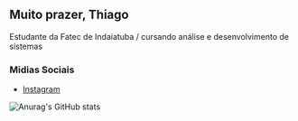 ## Muito prazer, Thiago
Estudante da Fatec de Indaiatuba
/ cursando análise e desenvolvimento de sistemas

### Midias Sociais
- [Instagram](/https://instagram.com/thi_marcel05/)

![Anurag's GitHub stats](https://github-readme-stats.vercel.app/api?username=Thiago-Marcelo05&show_icons=true&theme=highcontrast)
